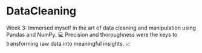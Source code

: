 # DataCleaning
Week 3: Immersed myself in the art of data cleaning and manipulation using Pandas and NumPy. 💻 Precision and thoroughness were the keys to transforming raw data into meaningful insights. 📈
